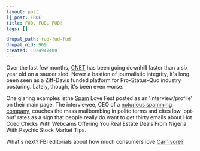 ```yaml
--- 
layout: post
lj_post: TRUE
title: FUD, FUD, FUD!
tags: []

drupal_path: fud-fud-fud
drupal_nid: 969
created: 1024947480
---
```

Over the last few months, <A HREF="http://news.com.com">CNET</A> has been going downhill faster than a six year old on a saucer sled. Never a bastion of journalistic integrity, it's long been seen as a Ziff-Davis funded platform for Pro-Status-Quo industry posturing. Lately, though, it's been even worse.

One glaring examples isthe <A HREF="http://news.com.com/2008-1082-937778.html">Spam</A> Love Fest posted as an 'interview/profile' on their main page. The interviewee, CEO of a <A HREF="http://groups.google.com/groups?hl=en&lr=&scoring=d&q=verticalresponse+group%3Anews.admin.net-abuse.sightings">notorious spamming company</A>, couches the mass mailbombing in polite terms and cites low 'opt-out' rates as a sign that people really do want to get thirty emails about Hot Coed Chicks With Webcams Offering You Real Estate Deals From Nigeria With Psychic Stock Market Tips.

What's next? FBI editorials about how much consumers love <A HREF="http://www.howstuffworks.com/carnivore.htm">Carnivore?</a>
